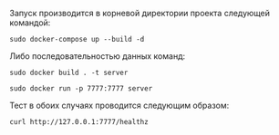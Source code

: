Запуск производится в корневой директории проекта следующей командой:
```
sudo docker-compose up --build -d
```
Либо последовательностью данных команд:
```
sudo docker build . -t server

sudo docker run -p 7777:7777 server
```

Тест в обоих случаях проводится следующим образом:
```
curl http://127.0.0.1:7777/healthz
```

